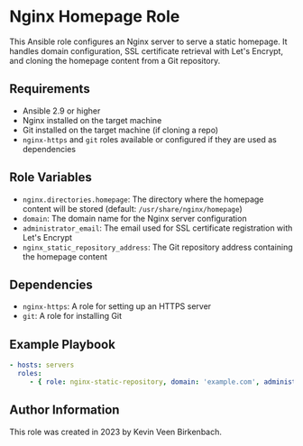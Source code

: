 # Nginx Homepage Role

This Ansible role configures an Nginx server to serve a static homepage. It handles domain configuration, SSL certificate retrieval with Let's Encrypt, and cloning the homepage content from a Git repository.

## Requirements

- Ansible 2.9 or higher
- Nginx installed on the target machine
- Git installed on the target machine (if cloning a repo)
- `nginx-https` and `git` roles available or configured if they are used as dependencies

## Role Variables

- `nginx.directories.homepage`: The directory where the homepage content will be stored (default: `/usr/share/nginx/homepage`)
- `domain`: The domain name for the Nginx server configuration
- `administrator_email`: The email used for SSL certificate registration with Let's Encrypt
- `nginx_static_repository_address`: The Git repository address containing the homepage content

## Dependencies

- `nginx-https`: A role for setting up an HTTPS server
- `git`: A role for installing Git

## Example Playbook

```yaml
- hosts: servers
  roles:
     - { role: nginx-static-repository, domain: 'example.com', administrator_email: 'admin@example.com' }
```

## Author Information
This role was created in 2023 by Kevin Veen Birkenbach.